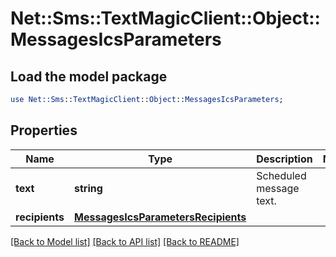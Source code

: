 # Net::Sms::TextMagicClient::Object::MessagesIcsParameters

## Load the model package
```perl
use Net::Sms::TextMagicClient::Object::MessagesIcsParameters;
```

## Properties
Name | Type | Description | Notes
------------ | ------------- | ------------- | -------------
**text** | **string** | Scheduled message text. | 
**recipients** | [**MessagesIcsParametersRecipients**](MessagesIcsParametersRecipients.md) |  | 

[[Back to Model list]](../README.md#documentation-for-models) [[Back to API list]](../README.md#documentation-for-api-endpoints) [[Back to README]](../README.md)



